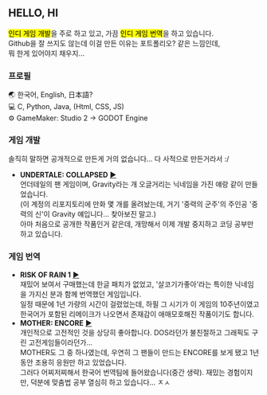 ## HELLO, HI
<mark>인디 게임 개발</mark>을 주로 하고 있고, 가끔 <mark>인디 게임 번역</mark>을 하고 있습니다.<br>
Github을 잘 쓰지도 않는데 이걸 만든 이유는 포트폴리오? 같은 느낌인데,<br>
뭐 한게 있어야지 채우지...

### 프로필
🌏 한국어, English, 日本語?<br>
💻 C, Python, Java, (Html, CSS, JS)<br>
⚙️ GameMaker: Studio 2 → GODOT Engine<br>

### 게임 개발
솔직히 말하면 공개적으로 만든게 거의 없습니다... 다 사적으로 만든거라서 :/
  - **UNDERTALE: COLLAPSED** [▶](https://gamejolt.com/games/UTCP/667837)<br>
    언더테일의 팬 게임이며, Gravity라는 개 오글거리는 닉네임을 가진 얘랑 같이 만들었습니다.<br>
    (이 계정의 리포지토리에 만화 몇 개를 올려놨는데, 거기 '중력의 군주'의 주인공 '중력의 신'이 Gravity 얘입니다... 찾아보진 말고.)<br>
    아마 처음으로 공개한 작품인거 같은데, 개망해서 이제 개발 중지하고 코딩 공부만 하고 있습니다.
    
### 게임 번역
  - **RISK OF RAIN 1** [▶](https://steamcommunity.com/sharedfiles/filedetails/?id=2826112260)<br>
    재밌어 보여서 구매했는데 한글 패치가 없었고, '살코기가좋아'라는 특이한 닉네임을 가지신 분과 함께 번역했던 게임입니다.<br>
    일정 때문에 1년 가량의 시간이 걸렸었는데, 하필 그 시기가 이 게임의 10주년이였고<br>
    한국어가 포함된 리메이크가 나오면서 존재감이 애매모호해진 작품이기도 합니다.<br>
  - **MOTHER: ENCORE** [▶](https://motherencore.com/)<br>
    개인적으로 고전적인 것을 상당히 좋아합니다. DOS라던가 불친절하고 그래픽도 구린 고전게임들이라던가...<br>
    MOTHER도 그 중 하나였는데, 우연히 그 팬들이 만드는 ENCORE를 보게 됐고 1년동안 조용히 응원만 하고 있었습니다.<br>
    그러다 어찌저찌해서 한국어 번역팀에 들어왔습니다(중간 생략).
    재밌는 경험이지만, 덕분에 맞춤법 공부 열심히 하고 있습니다... ㅈㅅ<br>
